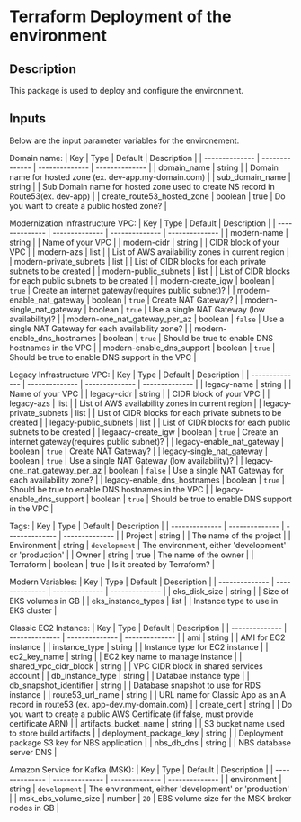 # Terraform Deployment of the environment

## Description

This package is used to deploy and configure the environment.



## Inputs

Below are the input parameter variables for the environement.


Domain name:
| Key | Type | Default | Description |
| -------------- | -------------- | -------------- | -------------- |
| domain_name | string |  | Domain name for hosted zone (ex. dev-app.my-domain.com) |
| sub_domain_name | string |  | Sub Domain name for hosted zone used to create NS record in Route53(ex. dev-app) |
| create_route53_hosted_zone | boolean | true | Do you want to create a public hosted zone? |


Modernization Infrastructure VPC:
| Key | Type | Default | Description |
| -------------- | -------------- | -------------- | -------------- |
| modern-name | string |  | Name of your VPC |
| modern-cidr | string |  | CIDR block of your VPC |
| modern-azs | list |  | List of AWS availability zones in current region |
| modern-private_subnets | list |  | List of CIDR blocks for each private subnets to be created |
| modern-public_subnets | list |  | List of CIDR blocks for each public subnets to be created |
| modern-create_igw | boolean | `true` | Create an internet gateway(requires public subnet)? |
| modern-enable_nat_gateway | boolean | `true` | Create NAT Gateway? |
| modern-single_nat_gateway | boolean | `true` | Use a single NAT Gateway (low availability)? |
| modern-one_nat_gateway_per_az | boolean | `false` | Use a single NAT Gateway for each availability zone? |
| modern-enable_dns_hostnames | boolean | `true` | Should be true to enable DNS hostnames in the VPC |
| modern-enable_dns_support | boolean | `true` | Should be true to enable DNS support in the VPC |


Legacy Infrastructure VPC:
| Key | Type | Default | Description |
| -------------- | -------------- | -------------- | -------------- |
| legacy-name | string |  | Name of your VPC |
| legacy-cidr | string |  | CIDR block of your VPC |
| legacy-azs | list |  | List of AWS availability zones in current region |
| legacy-private_subnets | list |  | List of CIDR blocks for each private subnets to be created |
| legacy-public_subnets | list |  | List of CIDR blocks for each public subnets to be created |
| legaacy-create_igw | boolean | `true` | Create an internet gateway(requires public subnet)? |
| legacy-enable_nat_gateway | boolean | `true` | Create NAT Gateway? |
| legacy-single_nat_gateway | boolean | `true` | Use a single NAT Gateway (low availability)? |
| legacy-one_nat_gateway_per_az | boolean | `false` | Use a single NAT Gateway for each availability zone? |
| legacy-enable_dns_hostnames | boolean | `true` | Should be true to enable DNS hostnames in the VPC |
| legacy-enable_dns_support | boolean | `true` | Should be true to enable DNS support in the VPC |


Tags:
| Key | Type | Default | Description |
| -------------- | -------------- | -------------- | -------------- |
| Project | string |  | The name of the project |
| Environment | string | `development` | The environment, either 'development' or 'production' |
| Owner | string | true | The name of the owner |
| Terraform | boolean | true | Is it created by Terraform? |


Modern Variables:
| Key | Type | Default | Description |
| -------------- | -------------- | -------------- | -------------- |
| eks_disk_size | string |  | Size of EKS volumes in GB |
| eks_instance_types | list |  | Instance type to use in EKS cluster |


Classic EC2 Instance:
| Key | Type | Default | Description |
| -------------- | -------------- | -------------- | -------------- |
| ami | string |  | AMI for EC2 instance |
| instance_type | string |  | Instance type for EC2 instance |
| ec2_key_name | string |  | EC2 key name to manage instance |
| shared_vpc_cidr_block | string |  | VPC CIDR block in shared services account |
| db_instance_type | string |  | Databae instance type |
| db_snapshot_identifier | string |  | Database snapshot to use for RDS instance |
| route53_url_name | string |  | URL name for Classic App as an A record in route53 (ex. app-dev.my-domain.com) |
| create_cert | string |  | Do you want to create a public AWS Certificate (if false, must provide certificate ARN) |
| artifacts_bucket_name | string |  | S3 bucket name used to store build artifacts |
| deployment_package_key | string |  | Deployment package S3 key for NBS application |
| nbs_db_dns | string |  | NBS database server DNS |


Amazon Service for Kafka (MSK):
| Key | Type | Default | Description |
| -------------- | -------------- | -------------- | -------------- |
| environment | string | `development` | The environment, either 'development' or 'production' |
| msk_ebs_volume_size | number | `20` | EBS volume size for the MSK broker nodes in GB |
